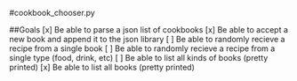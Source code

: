 #cookbook_chooser.py

##Goals
[x] Be able to parse a json list of cookbooks
[x] Be able to accept a new book and append it to the json library
[ ] Be able to randomly recieve a recipe from a single book
[ ] Be able to randomly recieve a recipe from a single type (food, drink, etc)
[ ] Be able to list all kinds of books (pretty printed)
[x] Be able to list all books (pretty printed)